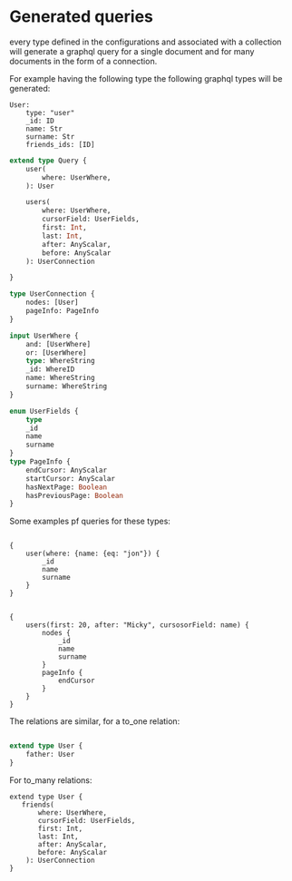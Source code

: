 # Generated queries

every type defined in the configurations and associated with a collection will generate a graphql query for a single document and for many documents in the form of a connection.

For example having the following type the following graphql types will be generated:
```
User:
    type: "user"
    _id: ID
    name: Str
    surname: Str
    friends_ids: [ID]
```
```graphql
extend type Query {
    user(
        where: UserWhere,
    ): User

    users(
        where: UserWhere, 
        cursorField: UserFields, 
        first: Int, 
        last: Int, 
        after: AnyScalar, 
        before: AnyScalar
    ): UserConnection

}

type UserConnection {
    nodes: [User]
    pageInfo: PageInfo
}

input UserWhere { 
    and: [UserWhere]
    or: [UserWhere]
    type: WhereString
    _id: WhereID
    name: WhereString
    surname: WhereString
}

enum UserFields {
    type
    _id
    name
    surname
}
type PageInfo {
    endCursor: AnyScalar
    startCursor: AnyScalar
    hasNextPage: Boolean
    hasPreviousPage: Boolean
}
```

Some examples pf queries for these types:
```gql

{
    user(where: {name: {eq: "jon"}) {
        _id
        name
        surname
    }
}
```

```gql

{
    users(first: 20, after: "Micky", cursosorField: name) {
        nodes {
            _id
            name
            surname
        }
        pageInfo {
            endCursor
        }
    }
}
```


The relations are similar, for a to_one relation:
```graphql

extend type User {
    father: User
}
```
For to_many relations:
```gql
extend type User {
   friends(
       where: UserWhere, 
       cursorField: UserFields, 
       first: Int, 
       last: Int, 
       after: AnyScalar, 
       before: AnyScalar
    ): UserConnection
}
```
